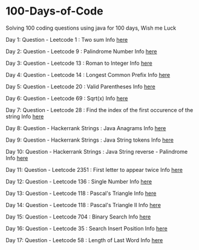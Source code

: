 # 100-Days-of-Code
Solving 100 coding questions using java for 100 days, Wish me Luck 

Day 1:
     Question - Leetcode 1 : Two sum 
     Info [here](001/README.md)

Day 2:
     Question - Leetcode 9 : Palindrome Number
     Info [here](002\README.md)

Day 3:
    Question - Leetcode 13 : Roman to Integer
    Info [here](003\README.md)

Day 4:
     Question - Leetcode 14 : Longest Common Prefix
     Info [here](004\README.md)

Day 5:
     Question - Leetcode 20 : Valid Parentheses
     Info [here](005\README.md)

Day 6:
     Question - Leetcode 69 : Sqrt(x)
     Info [here](006\README.md)

Day 7:
     Question - Leetcode 28 : Find the index of the first occurence of the string
     Info [here](007\README.md)

Day 8:
     Question - Hackerrank Strings : Java Anagrams
     Info [here](008\README.md)

Day 9:
     Question - Hackerrank Strings : Java String tokens
     Info [here](009\README.md)

Day 10:
      Question - Hackerrank Strings : Java String reverse - Palindrome
      Info [here](010\README.md)

Day 11:
      Question - Leetcode 2351 : First letter to appear twice
      Info [here](011\README.md)

Day 12:
      Question - Leetcode 136 : Single Number
      Info [here](012\README.md)

Day 13:
      Question - Leetcode 118 : Pascal's Triangle
      Info [here](013\README.md)

Day 14:
      Question - Leetcode 118 : Pascal's Triangle II
      Info [here](014\README.md)

Day 15:
      Question - Leetcode 704 : Binary Search
      Info [here](015\README.md)

Day 16:
      Question - Leetcode 35 : Search Insert Position
      Info [here](016\README.md)

Day 17:
     Question - Leetcode 58 : Length of Last Word
     Info [here](017\README.md)

